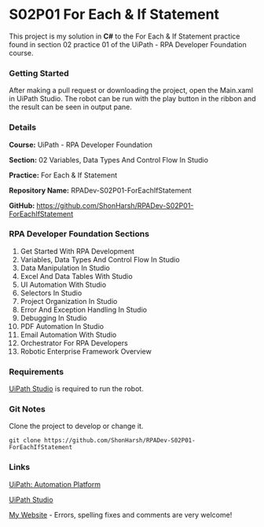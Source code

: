 # S02P01 For Each & If Statement

This project is my solution in **C#** to the For Each & If Statement practice found in section 02 practice 01 of the UiPath - RPA Developer Foundation course.

### Getting Started

After making a pull request or downloading the project, open the Main.xaml in UiPath Studio.  The robot can be run with the play button in the ribbon and the result can be seen in output pane.

### Details

**Course:** UiPath - RPA Developer Foundation

**Section:** 02 Variables, Data Types And Control Flow In Studio

**Practice:** For Each & If Statement

**Repository Name:** RPADev-S02P01-ForEachIfStatement

**GitHub:** https://github.com/ShonHarsh/RPADev-S02P01-ForEachIfStatement

### RPA Developer Foundation Sections

1. Get Started With RPA Development
2. Variables, Data Types And Control Flow In Studio
3. Data Manipulation In Studio
4. Excel And Data Tables With Studio
5. UI Automation With Studio
6. Selectors In Studio
7. Project Organization In Studio
8. Error And Exception Handling In Studio
9. Debugging In Studio
10. PDF Automation In Studio
11. Email Automation With Studio
12. Orchestrator For RPA Developers
13. Robotic Enterprise Framework Overview

### Requirements

[UiPath Studio](https://www.uipath.com/product/studio) is required to run the robot.

### Git Notes

Clone the project to develop or change it.

`git clone https://github.com/ShonHarsh/RPADev-S02P01-ForEachIfStatement`

### Links

[UiPath: Automation Platform](https://www.uipath.com/)

[UiPath Studio](https://www.uipath.com/product/studio)

[My Website](https://shonharsh.github.io/curriculum-vitae/index.html) - Errors, spelling fixes and comments are very welcome!













